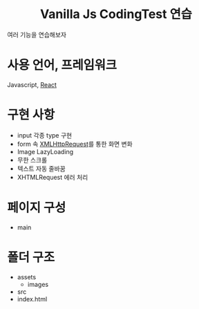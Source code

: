 <h1 align="center">Vanilla Js CodingTest 연습</h1>

<div align="left">
 여러 기능을 연습해보자
</div>

# 사용 언어, 프레임워크
Javascript, [React](https://ko.reactjs.org/)

# 구현 사항
- input 각종 type 구현
- form 속 [XMLHttpRequest](https://developer.mozilla.org/ko/docs/Web/API/XMLHttpRequest)를 통한 화면 변화
- Image LazyLoading
- 무한 스크롤
- 텍스트 자동 줄바꿈
- XHTMLRequest 에러 처리

# 페이지 구성
- main

# 폴더 구조
- assets
    - images
- src
- index.html
